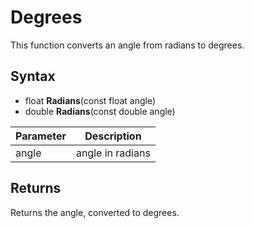 # Degrees #

This function converts an angle from radians to degrees.

## Syntax ##

- float **Radians**(const float angle)
- double **Radians**(const double angle)

| Parameter | Description |
| --- | --- |
| angle | angle in radians |

## Returns ##

Returns the angle, converted to degrees.
